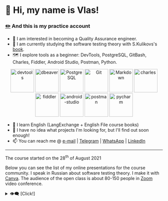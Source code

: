 <!--
﻿﻿﻿﻿﻿﻿﻿﻿﻿﻿﻿﻿﻿﻿﻿﻿﻿﻿﻿﻿﻿﻿﻿﻿﻿﻿﻿﻿﻿﻿﻿﻿﻿﻿﻿﻿﻿﻿﻿﻿﻿﻿﻿﻿﻿﻿﻿﻿﻿﻿﻿﻿﻿﻿﻿﻿﻿﻿﻿﻿
Use 01-greetings.md! And don't forget to concatinate all the stuff.
﻿﻿﻿﻿﻿﻿﻿﻿﻿﻿﻿﻿﻿﻿﻿﻿﻿﻿﻿﻿﻿﻿﻿﻿﻿﻿﻿﻿﻿﻿﻿﻿﻿﻿﻿﻿﻿﻿﻿﻿﻿﻿﻿﻿﻿﻿﻿﻿﻿﻿﻿﻿﻿﻿﻿﻿﻿﻿﻿﻿
-->

<!-- v-las/v-las is a ✨ special ✨ repository because its `README.md` (this file) appears on your GitHub profile.
You can click the Preview link to take a look at your cringes. -->

# 👋 Hi, my name is Vlas!
### [✏️](https://github.com/v-las/v-las/edit/main/01-greetings.md) And this is my practice account
- 👀 I am interested in becoming a Quality Assurance engineer.
- 🌱 I am currently studying the software testing theory with S.Kulikovs's [book](https://svyatoslav.biz/software_testing_book/).
- 🗺️ I explore tools as a beginner: DevTools, PostgreSQL, GitBash, Charles, Fiddler, Android Studio, Postman, Python.

<div align="center">
	<img alt="devtools" width="75px" src="https://user-images.githubusercontent.com/89486551/143319750-2f729405-4b8a-4f73-8e16-b5c7780517fc.png" />
	<img alt="dbeaver" width="75px" src="https://user-images.githubusercontent.com/89486551/143319757-0bbd31ce-7860-447a-9571-504653849d0b.png" />
	<img alt="PostgreSQL" width="75px" src="https://user-images.githubusercontent.com/89486551/143319773-17f2e07b-8dc2-4f02-9b60-e9f0b421ce06.png" />
	<img alt="Git" width="75px" src="https://user-images.githubusercontent.com/89486551/143319775-c711ac23-04f8-44dd-9a0b-ea3698467e9e.png" />
	<img alt="Markdown" width="75px" src="https://user-images.githubusercontent.com/89486551/143319781-e0cb8223-f5db-4cfd-b2f8-9fab2e227023.png" />
	<img alt="charles" width="75px" src="https://user-images.githubusercontent.com/89486551/143319787-e5eb9aa4-5b57-454f-b903-64282274af76.png" />
	<img alt="fiddler" width="75px" src="https://user-images.githubusercontent.com/89486551/143319792-72034e75-f2fe-4589-b741-6f21a2433a71.png" />
	<img alt="android-studio" width="75px" src="https://user-images.githubusercontent.com/89486551/143319797-01713acf-1cc6-49c9-ae92-d520d55cef17.png" />
	<img alt="postman" width="75px" src="https://user-images.githubusercontent.com/89486551/143319803-99550e9f-bdde-4354-b38a-a3aa8ffc9a77.png" />
	<img alt="pycharm" width="75px" src="https://user-images.githubusercontent.com/89486551/143319814-3645ca4a-c3cc-4958-aa5b-ff27b47d704c.png" />
</div>

- 📖 I learn English (LangExchange + English File course books)
- 💞️ I have no idea what projects I'm looking for, but I'll find out soon enough!
- 📫 You can reach me @ [e-mail](mailto:mastykash.vlas@gmail.com) | [Telegram](https://t.me/v_las) | [WhatsApp](https://wa.me/79136198392) | [LinkedIn](https://www.linkedin.com/in/v-las/)

---
The course started on the 28<sup>th</sup> of August 2021

Below you can see the list of my online presentations for the course community. I speak in Russian about software testing theory. I make it with [Canva](https://www.canva.com/). The audience of the open class is about 80-150 people in [Zoom](https://zoom.us/) video conference.

<details>
	<summary>👁️‍🗨️ [Click!]</summary>


